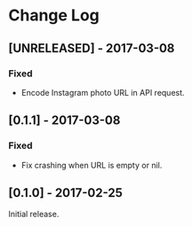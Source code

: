 # Change Log

## [UNRELEASED] - 2017-03-08
### Fixed
- Encode Instagram photo URL in API request.

## [0.1.1] - 2017-03-08
### Fixed
- Fix crashing when URL is empty or nil. 

## [0.1.0] - 2017-02-25

Initial release.
